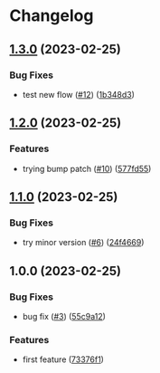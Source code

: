 # Changelog

## [1.3.0](https://github.com/snap-rush/gh-actions/compare/v1.2.0...v1.3.0) (2023-02-25)


### Bug Fixes

* test new flow ([#12](https://github.com/snap-rush/gh-actions/issues/12)) ([1b348d3](https://github.com/snap-rush/gh-actions/commit/1b348d37b6ae27748413795b09953952d214cb41))

## [1.2.0](https://github.com/snap-rush/gh-actions/compare/v1.1.0...v1.2.0) (2023-02-25)


### Features

* trying bump patch ([#10](https://github.com/snap-rush/gh-actions/issues/10)) ([577fd55](https://github.com/snap-rush/gh-actions/commit/577fd5528715ebb89538e739ed7c7b8b784d87a1))

## [1.1.0](https://github.com/snap-rush/gh-actions/compare/v1.0.0...v1.1.0) (2023-02-25)


### Bug Fixes

* try minor version ([#6](https://github.com/snap-rush/gh-actions/issues/6)) ([24f4669](https://github.com/snap-rush/gh-actions/commit/24f46695e3fcb87be0ba6fde55a889fbf16f01cf))

## 1.0.0 (2023-02-25)


### Bug Fixes

* bug fix ([#3](https://github.com/snap-rush/gh-actions/issues/3)) ([55c9a12](https://github.com/snap-rush/gh-actions/commit/55c9a12d690bfd38899d6add18218006e0946142))

### Features

* first feature ([73376f1](https://github.com/snapdocs/sd-services/commit/73376f100bfb04c0409c882f9b947587682ffa0d))
